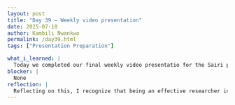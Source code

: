 ```yaml
---
layout: post
title: "Day 39 – Weekly video presentation"
date: 2025-07-18
author: Kambili Nwankwo
permalink: /day39.html
tags: ["Presentation Preparation"]

what_i_learned: |
  Today we completed our final weekly video presentatio for the Sairi program. It was nice talking about the final part of our project . We are almst at the end and roundin up. Today I learned about how the spirit of collaboration is good and increases productivity. Research paper is reall a good thing to write as it enables yu validate the research and validate the result with everyoe. I m so excited to be writing a research aper
blocker: |
  None
reflection: |
  Reflecting on this, I recognize that being an effective researcher involves more than just technical knowledge — strong presentation skills are equally vital. My difficulty with projecting my voice reminded me that delivery can make or break how research is received. Going forward, I plan to practice speaking louder and perhaps look into vocal exercises or breathing techniques to improve my audibility. I also want to get feedback from peers to build confidence in my speaking style. These improvements will help me communicate my work more effectively. Ultimately, I’m motivated to grow into a researcher who can share ideas with clarity and impact.
---
```

